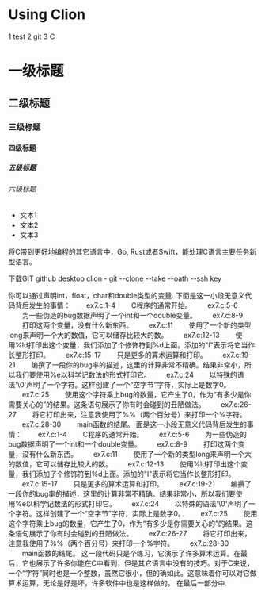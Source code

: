 # Using Clion 
1 test
2 git
3 C

# 一级标题
## 二级标题
### 三级标题
#### 四级标题
##### 五级标题
###### 六级标题 

- 文本1
- 文本2
- 文本3

将C带到更好地编程的其它语言中，Go,  Rust或者Swift，能处理C语言主要任务新型语言。

下载GIT
github desktop
clion - git
--clone --take --oath --ssh key

你可以通过声明int，float，char和double类型的变量.
下面是这一小段无意义代码背后发生的事情：
　　ex7.c:1-4
　　C程序的通常开始。
　　ex7.c:5-6
　　为一些伪造的bug数据声明了一个int和一个double变量。
　　ex7.c:8-9
　　打印这两个变量，没有什么新东西。
　　ex7.c:11
　　使用了一个新的类型long来声明一个大的数值，它可以储存比较大的数。
　　ex7.c:12-13
　　使用%ld打印出这个变量，我们添加了个修饰符到%d上面。添加的"l"表示将它当作长整形打印。
　　ex7.c:15-17
　　只是更多的算术运算和打印。
　　ex7.c:19-21
　　编撰了一段你的bug率的描述，这里的计算非常不精确。结果非常小，所以我们要使用%e以科学记数法的形式打印它。
　　ex7.c:24
　　以特殊的语法'\0'声明了一个字符。这样创建了一个“空字节”字符，实际上是数字0。
　　ex7.c:25
　　使用这个字符乘上bug的数量，它产生了0，作为“有多少是你需要关心的”的结果。这条语句展示了你有时会碰到的丑陋做法。
　　ex7.c:26-27
　　将它打印出来，注意我使用了%%（两个百分号）来打印一个%字符。
　　ex7.c:28-30
　　main函数的结尾。
面是这一小段无意义代码背后发生的事情：
　　ex7.c:1-4
　　C程序的通常开始。
　　ex7.c:5-6
　　为一些伪造的bug数据声明了一个int和一个double变量。
　　ex7.c:8-9
　　打印这两个变量，没有什么新东西。
　　ex7.c:11
　　使用了一个新的类型long来声明一个大的数值，它可以储存比较大的数。
　　ex7.c:12-13
　　使用%ld打印出这个变量，我们添加了个修饰符到%d上面。添加的"l"表示将它当作长整形打印。
　　ex7.c:15-17
　　只是更多的算术运算和打印。
　　ex7.c:19-21
　　编撰了一段你的bug率的描述，这里的计算非常不精确。结果非常小，所以我们要使用%e以科学记数法的形式打印它。
　　ex7.c:24
　　以特殊的语法'\0'声明了一个字符。这样创建了一个“空字节”字符，实际上是数字0。
　　ex7.c:25
　　使用这个字符乘上bug的数量，它产生了0，作为“有多少是你需要关心的”的结果。这条语句展示了你有时会碰到的丑陋做法。
　　ex7.c:26-27
　　将它打印出来，注意我使用了%%（两个百分号）来打印一个%字符。
　　ex7.c:28-30
　　main函数的结尾。
这一段代码只是个练习，它演示了许多算术运算。在最后，它也展示了许多你能在C中看到，但是其它语言中没有的技巧。对于C来说，一个“字符”同时也是一个整数，虽然它很小，但的确如此。这意味着你可以对它做算术运算，无论是好是坏，许多软件中也是这样做的。
在最后一部分中.
